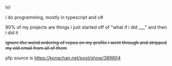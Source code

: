 hi!

i do programming, mostly in typescript and c#

90% of my projects are things i just started off of "what if i did ___" and then i did it

~~ignore the weird ordering of repos on my profile i went through and stripped my old email from all of them~~

pfp source is https://konachan.net/post/show/389804
